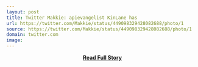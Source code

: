 ```yaml
---
layout: post
title: Twitter Makkie: apievangelist KinLane has 
url: https://twitter.com/Makkie/status/449098329428082688/photo/1
source: https://twitter.com/Makkie/status/449098329428082688/photo/1
domain: twitter.com
image: 
---
```


<p></p>
<center><p><a href="https://twitter.com/Makkie/status/449098329428082688/photo/1" style='padding:25px; font-sze:18px; font-weight: bold;'>Read Full Story</a></p></center>
